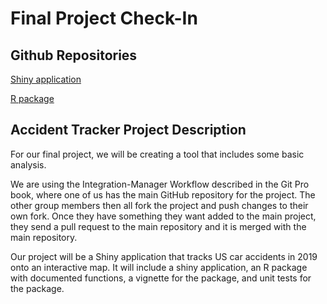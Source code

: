 Final Project Check-In
================

## Github Repositories

[Shiny application](https://github.com/ahvickers/accident_shiny_project)

[R package](https://github.com/ahvickers/accidenttracker)

## Accident Tracker Project Description

For our final project, we will be creating a tool that includes some
basic analysis.

We are using the Integration-Manager Workflow described in the Git Pro
book, where one of us has the main GitHub repository for the project.
The other group members then all fork the project and push changes to
their own fork. Once they have something they want added to the main
project, they send a pull request to the main repository and it is
merged with the main repository.

Our project will be a Shiny application that tracks US car accidents in
2019 onto an interactive map. It will include a shiny application, an R
package with documented functions, a vignette for the package, and unit
tests for the package.
